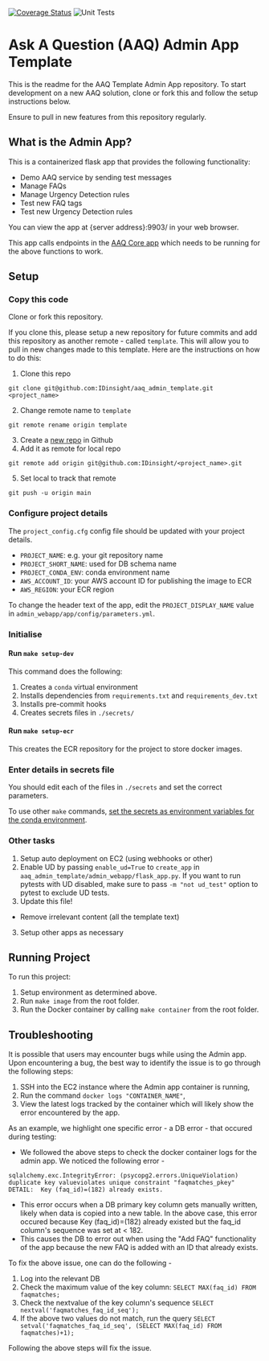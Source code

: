 [![Coverage Status](https://coveralls.io/repos/github/IDinsight/aaq_admin_app/badge.svg?t=VLz2WX)](https://coveralls.io/github/IDinsight/aaq_admin_app)
![Unit Tests](https://github.com/IDinsight/aaq_admin_app/actions/workflows/unittest.yml/badge.svg)

# Ask A Question (AAQ) Admin App Template

This is the readme for the AAQ Template Admin App repository. To start development on a new AAQ solution, clone or fork this and follow the setup instructions below.

Ensure to pull in new features from this repository regularly.

## What is the Admin App?

This is a containerized flask app that provides the following functionality:

-   Demo AAQ service by sending test messages
-   Manage FAQs
-   Manage Urgency Detection rules
-   Test new FAQ tags
-   Test new Urgency Detection rules

You can view the app at {server address}:9903/ in your web browser.

This app calls endpoints in the [AAQ Core app](https://github.com/IDinsight/aaq_core_template) which needs to be running for the above functions to work.

## Setup

### Copy this code

Clone or fork this repository.

If you clone this, please setup a new repository for future commits and add this repository as another remote - called `template`. This will allow you to pull in new changes made to this template. Here are the instructions on how to do this:

1. Clone this repo

```
git clone git@github.com:IDinsight/aaq_admin_template.git <project_name>
```

2. Change remote name to `template`

```
git remote rename origin template
```

3. Create a [new repo](https://github.com/organizations/IDinsight/repositories/new) in Github
4. Add it as remote for local repo

```
git remote add origin git@github.com:IDinsight/<project_name>.git
```
5. Set local to track that remote

```
git push -u origin main
```

### Configure project details

The `project_config.cfg` config file should be updated with your project details.
* `PROJECT_NAME`: e.g. your git repository name
* `PROJECT_SHORT_NAME`: used for DB schema name
* `PROJECT_CONDA_ENV`: conda environment name
* `AWS_ACCOUNT_ID`: your AWS account ID for publishing the image to ECR
* `AWS_REGION`: your ECR region

To change the header text of the app, edit the `PROJECT_DISPLAY_NAME` value in `admin_webapp/app/config/parameters.yml`.

### Initialise

#### Run `make setup-dev`

This command does the following:

1. Creates a `conda` virtual environment
2. Installs dependencies from `requirements.txt` and `requirements_dev.txt`
3. Installs pre-commit hooks
4. Creates secrets files in `./secrets/`

#### Run `make setup-ecr`

This creates the ECR repository for the project to store docker images.

### Enter details in secrets file

You should edit each of the files in `./secrets` and set the correct parameters.

To use other `make` commands, [set the secrets as environment variables for the conda environment](https://docs.conda.io/projects/conda/en/latest/user-guide/tasks/manage-environments.html#saving-environment-variables).

### Other tasks

1. Setup auto deployment on EC2 (using webhooks or other)
2. Enable UD by passing `enable_ud=True` to `create_app` in `aaq_admin_template/admin_webapp/flask_app.py`. If you want to run pytests with UD disabled, make sure to pass `-m "not ud_test"` option to pytest to exclude UD tests.
3. Update this file!

-   Remove irrelevant content (all the template text)

3. Setup other apps as necessary

## Running Project

To run this project:

1. Setup environment as determined above.
2. Run `make image` from the root folder.
3. Run the Docker container by calling `make container` from the root folder.

## Troubleshooting

It is possible that users may encounter bugs while using the Admin app. Upon encountering a bug, the best way to identify the issue is to go through the following steps:

1. SSH into the EC2 instance where the Admin app container is running,
2. Run the command ```docker logs "CONTAINER_NAME"```,
3. View the latest logs tracked by the container which will likely show the error encountered by the app.

As an example, we highlight one specific error - a DB error - that occured during testing:
- We followed the above steps to check the docker container logs for the admin app. We noticed the following error -
```
sqlalchemy.exc.IntegrityError: (psycopg2.errors.UniqueViolation) duplicate key valueviolates unique constraint "faqmatches_pkey"
DETAIL:  Key (faq_id)=(182) already exists.
```
- This error occurs when a DB primary key column gets manually written, likely when data is copied into a new table. In the above case, this error occured  because Key (faq_id)=(182) already existed but the faq_id column's sequence was set at < 182.
- This causes the DB to error out when using the "Add FAQ" functionality of the app because the new FAQ is added with an ID that already exists.

To fix the above issue, one can do the following -
1. Log into the relevant DB
2. Check the maximum value of the key column: ```SELECT MAX(faq_id) FROM faqmatches;```
3. Check the nextvalue of the key column's sequence ```SELECT nextval('faqmatches_faq_id_seq');```
4. If the above two values do not match, run the query ```SELECT setval('faqmatches_faq_id_seq', (SELECT MAX(faq_id) FROM faqmatches)+1);```

Following the above steps will fix the issue.
